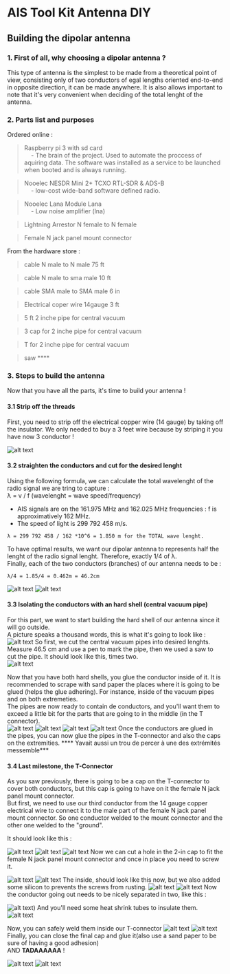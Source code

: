 # AIS Tool Kit Antenna DIY
## Building the dipolar antenna

### 1. First of all, why choosing a dipolar antenna ?

This type of antenna is the simplest to be made from a theoretical point of view, consisting only of two conductors of egal lengths oriented end-to-end in opposite direction, it can be made anywhere. It is also allows important to note that it's very convenient when deciding of the total lenght of the antenna.

### 2. Parts list and purposes

Ordered online : 
> Raspberry pi 3 with sd card  
&nbsp;&nbsp;&nbsp;&nbsp;- The brain of the project. Used to automate the proccess of aquiring data. The software was installed as a service to be launched when booted and is always running.   

> Nooelec NESDR Mini 2+ TCXO RTL-SDR & ADS-B  
&nbsp;&nbsp;&nbsp;&nbsp;- low-cost wide-band software defined radio.

> Nooelec Lana Module Lana  
&nbsp;&nbsp;&nbsp;&nbsp;- Low noise amplifier (lna)

> Lightning Arrestor N female to N female 

> Female N jack panel mount connector

From the hardware store : 

> cable N male to N male 75 ft

> cable N male to sma male 10 ft

> cable SMA male to SMA male 6 in 

> Electrical coper wire 14gauge 3 ft

> 5 ft 2 inche pipe for central vacuum

> 3 cap for 2 inche pipe for central vacuum

> T for 2 inche pipe for central vacuum

> saw ****

### 3. Steps to build the antenna
Now that you have all the parts, it's time to build your antenna !

#### 3.1 Strip off the threads
First, you need to strip off the electrical copper wire (14 gauge) by taking off the insulator. We only needed to buy a 3 feet wire because by striping it you have now 3 conductor !  
 
![alt text](https://raw.githubusercontent.com/Jacobb13/AISToolkit/main/Hardware/Antenn-DIY/images/img1.png)

#### 3.2 straighten the conductors and cut for the desired lenght
Using the following formula, we can calculate the total wavelenght of the radio signal we are tring to capture :  
λ = v / f (wavelenght = wave speed/frequency)   
* AIS signals are on the 161.975 MHz and 162.025 MHz frequencies :  f is approximatively 162 MHz.  
* The speed of light is 299 792 458 m/s.  
```
λ = 299 792 458 / 162 *10^6 = 1.850 m for the TOTAL wave lenght.	
```
  
To have optimal results, we want our dipolar antenna to represents half the lenght of the radio signal lenght. Therefore, exactly 1/4 of λ.  
Finally, each of the two conductors (branches) of our antenna needs to be : 
```
λ/4 = 1.85/4 = 0.462m = 46.2cm	
```
![alt text](https://raw.githubusercontent.com/Jacobb13/AISToolkit/main/Hardware/Antenn-DIY/images/img2.png)
![alt text](https://raw.githubusercontent.com/Jacobb13/AISToolkit/main/Hardware/Antenn-DIY/images/img3.png)

#### 3.3 Isolating the conductors with an hard shell (central vacuum pipe)

For this part, we want to start building the hard shell of our antenna since it will go outside.   
A picture speaks a thousand words, this is what it's going to look like : 
![alt text](https://raw.githubusercontent.com/Jacobb13/AISToolkit/main/Hardware/Antenn-DIY/images/img4.png)
So first, we cut the central vacuum pipes into desired lenghts. Measure 46.5 cm and use a pen to mark the pipe, then we used a saw to cut the pipe. 
It should look like this, times two.  
![alt text](https://raw.githubusercontent.com/Jacobb13/AISToolkit/main/Hardware/Antenn-DIY/images/img5.png)  

Now that you have both hard shells, you glue the conductor inside of it. It is recommended to scrape with sand paper the places where it is going to be glued (helps the glue adhering). For instance, inside of the vacuum pipes and on both extremeties.  
The pipes are now ready to contain de conductors, and you'll want them to exceed a little bit for the parts that are going to in the middle (in the T connector).  
![alt text](https://raw.githubusercontent.com/Jacobb13/AISToolkit/dbb3dfff873a758691bc3026c31fcba4c73a9ab9/Hardware/Antenn-DIY/images/20220531_134439.jpg)
![alt text](https://raw.githubusercontent.com/Jacobb13/AISToolkit/dbb3dfff873a758691bc3026c31fcba4c73a9ab9/Hardware/Antenn-DIY/images/20220531_135106.jpg)
![alt text](https://raw.githubusercontent.com/Jacobb13/AISToolkit/dbb3dfff873a758691bc3026c31fcba4c73a9ab9/Hardware/Antenn-DIY/images/20220531_135118.jpg)
![alt text](https://raw.githubusercontent.com/Jacobb13/AISToolkit/main/Hardware/Antenn-DIY/images/img9.png)
Once the conductors are glued in the pipes, you can now glue the pipes in the T-connector and also the caps on the extremities. **** Yavait aussi un trou de percer à une des extrémités messemble***    

#### 3.4 Last milestone, the T-Connector 

As you saw previously, there is going to be a cap on the T-connector to cover both conductors, but this cap is going to have on it the female N jack panel mount connector.  
But first, we need to use our third conductor from the 14 gauge copper electrical wire to connect it to the male part of the female N jack panel mount connector. So one conductor welded to the mount connector and the other one welded to the "ground".  

It should look like this : 

![alt text](https://raw.githubusercontent.com/Jacobb13/AISToolkit/dbb3dfff873a758691bc3026c31fcba4c73a9ab9/Hardware/Antenn-DIY/images/20220531_142037.jpg)
![alt text](https://raw.githubusercontent.com/Jacobb13/AISToolkit/dbb3dfff873a758691bc3026c31fcba4c73a9ab9/Hardware/Antenn-DIY/images/20220531_142042.jpg)
![alt text](https://raw.githubusercontent.com/Jacobb13/AISToolkit/dbb3dfff873a758691bc3026c31fcba4c73a9ab9/Hardware/Antenn-DIY/images/20220531_142047.jpg)
 Now we can cut a hole in the 2-in cap to fit the female N jack panel mount connector and once in place you need to screw it.  
 
![alt text](https://raw.githubusercontent.com/Jacobb13/AISToolkit/main/Hardware/Antenn-DIY/images/img13.png)
![alt text](https://raw.githubusercontent.com/Jacobb13/AISToolkit/dbb3dfff873a758691bc3026c31fcba4c73a9ab9/Hardware/Antenn-DIY/images/20220531_143209.jpg)
The inside, should look like this now, but we also added some silicon to prevents the screws from rusting.
![alt text](https://raw.githubusercontent.com/Jacobb13/AISToolkit/dbb3dfff873a758691bc3026c31fcba4c73a9ab9/Hardware/Antenn-DIY/images/20220531_143214.jpg)
![alt text](https://raw.githubusercontent.com/Jacobb13/AISToolkit/dbb3dfff873a758691bc3026c31fcba4c73a9ab9/Hardware/Antenn-DIY/images/20220531_143400.jpg)
Now the conductor going out needs to be nicely separated in two, like this :  

![alt text](https://raw.githubusercontent.com/Jacobb13/AISToolkit/main/Hardware/Antenn-DIY/images/img19.png))
And you'll need some heat shrink tubes to insulate them. 
![alt text](https://raw.githubusercontent.com/Jacobb13/AISToolkit/main/Hardware/Antenn-DIY/images/img18%40%40%40.png)

Now, you can safely weld them inside our T-connector
![alt text](https://raw.githubusercontent.com/Jacobb13/AISToolkit/main/Hardware/Antenn-DIY/images/img20.png)
![alt text](https://raw.githubusercontent.com/Jacobb13/AISToolkit/dbb3dfff873a758691bc3026c31fcba4c73a9ab9/Hardware/Antenn-DIY/images/20220601_091934.jpg)
Finally, you can close the final cap and glue it(also use a sand paper to be sure of having a good adhesion)  
AND **TADAAAAAA** !

![alt text](https://raw.githubusercontent.com/Jacobb13/AISToolkit/dbb3dfff873a758691bc3026c31fcba4c73a9ab9/Hardware/Antenn-DIY/images/20220601_092050.jpg)
![alt text](https://raw.githubusercontent.com/Jacobb13/AISToolkit/main/Hardware/Antenn-DIY/images/img22.png)
